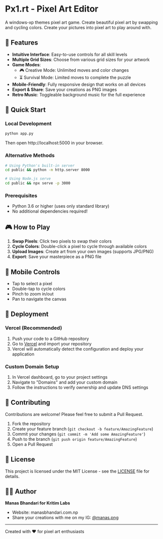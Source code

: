 # Px1.rt - Pixel Art Editor

A windows-xp themes pixel art game. Create beautiful pixel art by swapping and cycling colors. Create your pictures into pixel art to play around with.

## 🎨 Features

- **Intuitive Interface**: Easy-to-use controls for all skill levels
- **Multiple Grid Sizes**: Choose from various grid sizes for your artwork
- **Game Modes**: 
  - 🎮 Creative Mode: Unlimited moves and color changes
  - ⏳ Survival Mode: Limited moves to complete the puzzle
- **Mobile-Friendly**: Fully responsive design that works on all devices
- **Export & Share**: Save your creations as PNG images
- **Retro Music**: Toggleable background music for the full experience

## 🚀 Quick Start

### Local Development
```bash
python app.py
```
Then open http://localhost:5000 in your browser.

### Alternative Methods
```bash
# Using Python's built-in server
cd public && python -m http.server 8000

# Using Node.js serve
cd public && npx serve -p 3000
```

### Prerequisites
- Python 3.6 or higher (uses only standard library)
- No additional dependencies required!

## 🎮 How to Play

1. **Swap Pixels**: Click two pixels to swap their colors
2. **Cycle Colors**: Double-click a pixel to cycle through available colors
3. **Upload Images**: Create art from your own images (supports JPG/PNG)
4. **Export**: Save your masterpiece as a PNG file

## 📱 Mobile Controls
- Tap to select a pixel
- Double-tap to cycle colors
- Pinch to zoom in/out
- Pan to navigate the canvas

## 🚀 Deployment

### Vercel (Recommended)
1. Push your code to a GitHub repository
2. Go to [Vercel](https://vercel.com) and import your repository
3. Vercel will automatically detect the configuration and deploy your application

### Custom Domain Setup
1. In Vercel dashboard, go to your project settings
2. Navigate to "Domains" and add your custom domain
3. Follow the instructions to verify ownership and update DNS settings

## 🤝 Contributing

Contributions are welcome! Please feel free to submit a Pull Request.

1. Fork the repository
2. Create your feature branch (`git checkout -b feature/AmazingFeature`)
3. Commit your changes (`git commit -m 'Add some AmazingFeature'`)
4. Push to the branch (`git push origin feature/AmazingFeature`)
5. Open a Pull Request

## 📄 License

This project is licensed under the MIT License - see the [LICENSE](LICENSE) file for details.

## 👨‍💻 Author

**Manas Bhandari for Kritim Labs**
- Website: manasbhandari.com.np
- Share your creations with me on my IG: [@manas.png](https://instagram.com/manas.png)
---

Created with ❤️ for pixel art enthusiasts
